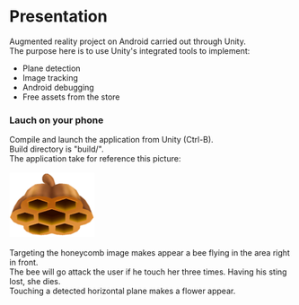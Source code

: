 # Presentation
Augmented reality project on Android carried out through Unity.  
The purpose here is to use Unity's integrated tools to implement:
- Plane detection
- Image tracking
- Android debugging
- Free assets from the store
### Lauch on your phone
Compile and launch the application from Unity (Ctrl-B).  
Build directory is "build/".  
The application take for reference this picture:
<br/><br/>
<img src="https://raw.githubusercontent.com/DryZn/Projet-RA-Android/master/Assets/amusedART/Fantasy%20Bee/Texture/CustomHive.png" width="30%">
<br/><br/>
Targeting the honeycomb image makes appear a bee flying in the area right in front.  
The bee will go attack the user if he touch her three times. Having his sting lost, she dies.  
Touching a detected horizontal plane makes a flower appear.